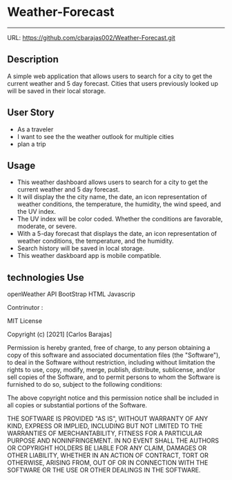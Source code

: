 # Weather-Forecast

- - -

URL: https://github.com/cbarajas002/Weather-Forecast.git

## Description 

A simple web application that allows users to search for a city to get the current weather 
and 5 day forecast. Cities that users previously looked up will be saved in their local storage.

## User Story 
- As a traveler 
- I want to see the the weather outlook for multiple cities
- plan a trip 

## Usage 

- This weather dashboard allows users to search for a city to get the current weather and 5 day forecast.
- It will display the the city name, the date, an icon representation of weather conditions, the temperature, the humidity, the wind speed, and the UV index.
- The UV index will be color coded. Whether the conditions are favorable, moderate, or severe.
- With a 5-day forecast that displays the date, an icon representation of weather conditions, the temperature, and the humidity.
- Search history will be saved in local storage.
- This weather daskboard app is mobile compatible.

## technologies Use 

 openWeather API
 BootStrap 
 HTML 
 Javascrip
 
 
Contrinutor : 

MIT License

Copyright (c) [2021] [Carlos Barajas]

Permission is hereby granted, free of charge, to any person obtaining a copy of this software and associated documentation files (the "Software"), to deal in the Software without restriction, including without limitation the rights to use, copy, modify, merge, publish, distribute, sublicense, and/or sell copies of the Software, and to permit persons to whom the Software is furnished to do so, subject to the following conditions:

The above copyright notice and this permission notice shall be included in all copies or substantial portions of the Software.

THE SOFTWARE IS PROVIDED "AS IS", WITHOUT WARRANTY OF ANY KIND, EXPRESS OR IMPLIED, INCLUDING BUT NOT LIMITED TO THE WARRANTIES OF MERCHANTABILITY, FITNESS FOR A PARTICULAR PURPOSE AND NONINFRINGEMENT. IN NO EVENT SHALL THE AUTHORS OR COPYRIGHT HOLDERS BE LIABLE FOR ANY CLAIM, DAMAGES OR OTHER LIABILITY, WHETHER IN AN ACTION OF CONTRACT, TORT OR OTHERWISE, ARISING FROM, OUT OF OR IN CONNECTION WITH THE SOFTWARE OR THE USE OR OTHER DEALINGS IN THE SOFTWARE.



